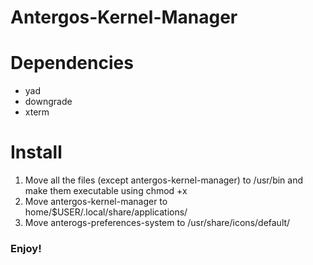 # Antergos-Kernel-Manager

# Dependencies

* yad
* downgrade
* xterm

# Install

1. Move all the files (except antergos-kernel-manager) to /usr/bin and make them executable using chmod +x
2. Move antergos-kernel-manager to home/$USER/.local/share/applications/
3. Move anterogs-preferences-system to /usr/share/icons/default/

### Enjoy!
